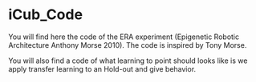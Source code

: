 # iCub_Code


You will find here the code of the ERA experiment (Epigenetic Robotic Architecture Anthony Morse 2010). The code is inspired by Tony Morse. 

You will also find a code of what learning to point should looks like is we apply transfer learning to an Hold-out and give behavior.
